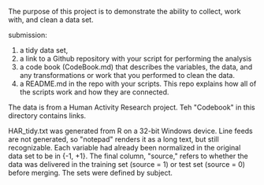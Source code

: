 The purpose of this project is to demonstrate the ability to collect, work with, and clean a data set. 

submission: 
1. a tidy data set, 
2. a link to a Github repository with your script for performing the analysis
3. a code book (CodeBook.md) that describes the variables, the data, and any transformations or work that you performed to clean the data. 
4. a README.md in the repo with your scripts. This repo explains how all of the scripts work and how they are connected.  

The data is from a Human Activity Research project. Teh "Codebook" in this directory contains links.

HAR_tidy.txt was generated from R on a 32-bit Windows device. Line feeds are not generated, so "notepad" renders it as a long text, but still recognizable. Each variable had already been normalized in the original data set to be in {-1, +1}.  The final column, "source," refers to whether the data was delivered in the training set (source = 1) or test set (source = 0) before merging. The sets were defined by subject.